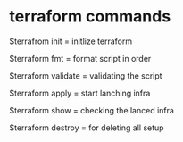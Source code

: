 # terraform commands

$terrafrom init = initlize terraform

$terraform fmt = format script in order

$terraform validate = validating the script 

$terraform apply = start lanching infra

$terraform show = checking the lanced infra

$terraform destroy = for deleting all setup

